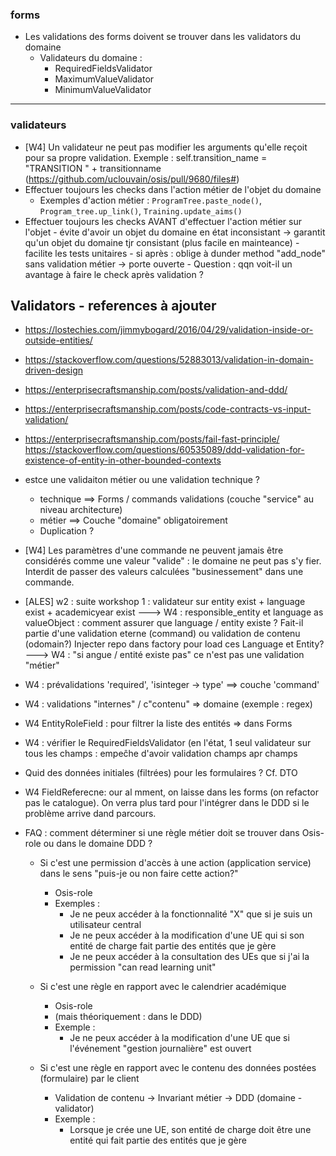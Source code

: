 
### forms

- Les validations des forms doivent se trouver dans les validators du domaine
    - Validateurs du domaine :
        - RequiredFieldsValidator
        - MaximumValueValidator
        - MinimumValueValidator
        

-------------------------------

### validateurs

- [W4] Un validateur ne peut pas modifier les arguments qu'elle reçoit pour sa propre validation. Exemple : self.transition_name = "TRANSITION " + transitionname (https://github.com/uclouvain/osis/pull/9680/files#)
- Effectuer toujours les checks dans l'action métier de l'objet du domaine
    - Exemples d'action métier : `ProgramTree.paste_node()`, `Program_tree.up_link()`, `Training.update_aims()`
- Effectuer toujours les checks AVANT d'effectuer l'action métier sur l'objet
        - évite d'avoir un objet du domaine en état inconsistant -> garantit qu'un objet du domaine tjr consistant (plus facile en mainteance)
        - facilite les tests unitaires
        - si après : oblige à dunder method "add_node" sans validation métier -> porte ouverte
        - Question : qqn voit-il un avantage à faire le check après validation ?
        
        
## Validators - references à ajouter

- https://lostechies.com/jimmybogard/2016/04/29/validation-inside-or-outside-entities/
- https://stackoverflow.com/questions/52883013/validation-in-domain-driven-design
- https://enterprisecraftsmanship.com/posts/validation-and-ddd/
- https://enterprisecraftsmanship.com/posts/code-contracts-vs-input-validation/
- https://enterprisecraftsmanship.com/posts/fail-fast-principle/
https://stackoverflow.com/questions/60535089/ddd-validation-for-existence-of-entity-in-other-bounded-contexts



- estce une validaiton métier ou une validation technique ? 
    - technique ==> Forms / commands validations (couche "service" au niveau architecture)
    - métier ==> Couche "domaine" obligatoirement
    - Duplication ?
 
 - [W4] Les paramètres d'une commande ne peuvent jamais être considérés comme une valeur "valide" : 
 le domaine ne peut pas s'y fier. Interdit de passer des valeurs calculées "businessement" dans une commande.
 

- [ALES] w2 : suite workshop 1 : validateur sur entity exist + language exist + academicyear exist
           ---> W4 : responsible_entity et language as valueObject : comment assurer que language / entity existe ?
           Fait-il partie d'une validation eterne (command) ou validation de contenu (odomain?) Injecter repo dans factory pour load ces Language et Entity? 
           ---> W4 : "si angue / entité existe pas" ce n'est pas une validation "métier"
- W4 : prévalidations 'required', 'isinteger -> type' ==> couche 'command'
- W4 : validations "internes" / c"contenu" => domaine (exemple : regex)
- W4 EntityRoleField : pour filtrer la liste des entités => dans Forms
- W4 : vérifier le RequiredFieldsValidator (en l'état, 1 seul validateur sur tous les champs : empeĉhe d'avoir validation champs apr champs

- Quid des données initiales (filtrées) pour les formulaires ? Cf. DTO

- W4 FieldReferecne: our al mment, on laisse dans les forms (on refactor pas le catalogue). On verra plus tard pour l'intégrer dans le DDD si le problème arrive dand parcours.
- FAQ : comment déterminer si une règle métier doit se trouver dans Osis-role ou dans le domaine DDD ?
    - Si c'est une permission d'accès à une action (application service) dans le sens "puis-je ou non faire cette action?"
        - Osis-role
        - Exemples :
            - Je ne peux accéder à la fonctionnalité "X" que si je suis un utilisateur central
            - Je ne peux accéder à la modification d'une UE qui si son entité de charge fait partie des entités que je gère
            - Je ne peux accéder à la consultation des UEs que si j'ai la permission "can read learning unit"
  
    - Si c'est une règle en rapport avec le calendrier académique
        - Osis-role
        - (mais théoriquement : dans le DDD)
        - Exemple : 
            - Je ne peux accéder à la modification d'une UE que si l'événement "gestion journalière" est ouvert
     - Si c'est une règle en rapport avec le contenu des données postées (formulaire) par le client
        - Validation de contenu -> Invariant métier -> DDD (domaine - validator)
        - Exemple : 
            - Lorsque je crée une UE, son entité de charge doit être une entité qui fait partie des entités que je gère
